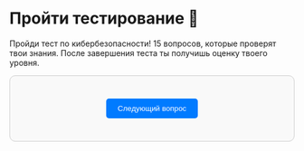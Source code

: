 # Пройти тестирование 🧪

Пройди тест по кибербезопасности! 15 вопросов, которые проверят твои знания. После завершения теста ты получишь оценку твоего уровня.

<div id="quiz-container">
  <div id="question-container"></div>
  <button id="next-button">Следующий вопрос</button>
  <div id="result-container" style="display: none;"></div>
</div>

<script>
  // Вопросы теста
  const questions = [
    {
      question: "Какой модуль в Python используется для работы с криптографическими хэш-функциями?",
      options: ["hashlib", "cryptography", "crypto", "ssl"],
      answer: "hashlib"
    },
    {
      question: "Что делает функция os.urandom() в Python?",
      options: ["Генерирует случайное число", "Генерирует криптографически безопасные случайные байты", "Шифрует данные", "Дешифрует данные"],
      answer: "Генерирует криптографически безопасные случайные байты"
    },
    {
      question: "Какая уязвимость связана с использованием eval() в Python?",
      options: ["SQL-инъекция", "XSS", "Code Injection", "CSRF"],
      answer: "Code Injection"
    },
    {
      question: "Какой протокол обеспечивает безопасное соединение между клиентом и сервером?",
      options: ["HTTP", "FTP", "SMTP", "HTTPS"],
      answer: "HTTPS"
    },
    {
      question: "Какой метод в Python используется для безопасного сравнения строк (например, паролей)?",
      options: ["==", "is", "str.compare()", "hmac.compare_digest()"],
      answer: "hmac.compare_digest()"
    },
    {
      question: "Что такое XSS?",
      options: ["Уязвимость, позволяющая внедрять скрипты в веб-страницы", "Метод шифрования данных", "Библиотека для работы с базами данных", "Формат передачи данных"],
      answer: "Уязвимость, позволяющая внедрять скрипты в веб-страницы"
    },
    {
      question: "Какой модуль в Python используется для работы с SSL/TLS?",
      options: ["ssl", "http", "socket", "requests"],
      answer: "ssl"
    },
    {
      question: "Какой метод аутентификации считается наиболее безопасным?",
      options: ["Basic Auth", "OAuth 2.0", "Digest Auth", "Token Auth"],
      answer: "OAuth 2.0"
    },
    {
      question: "Что такое CSRF?",
      options: ["Атака, при которой злоумышленник выполняет действия от имени пользователя", "Метод шифрования данных", "Уязвимость в базах данных", "Формат передачи данных"],
      answer: "Атака, при которой злоумышленник выполняет действия от имени пользователя"
    },
    {
      question: "Какой метод в Python используется для генерации надёжных паролей?",
      options: ["random.choice()", "secrets.token_hex()", "os.urandom()", "string.random()"],
      answer: "secrets.token_hex()"
    },
    {
      question: "Что такое SQL-инъекция?",
      options: ["Атака, при которой злоумышленник внедряет вредоносный SQL-код", "Метод шифрования данных", "Уязвимость в базах данных", "Формат передачи данных"],
      answer: "Атака, при которой злоумышленник внедряет вредоносный SQL-код"
    },
    {
      question: "Какой метод в Python используется для безопасной сериализации данных?",
      options: ["pickle", "json", "marshal", "yaml"],
      answer: "json"
    },
    {
      question: "Что такое JWT?",
      options: ["Формат токена для аутентификации", "Метод шифрования данных", "Уязвимость в базах данных", "Формат передачи данных"],
      answer: "Формат токена для аутентификации"
    },
    {
      question: "Какой метод в Python используется для проверки целостности данных?",
      options: ["hashlib.sha256()", "hmac.new()", "os.urandom()", "secrets.compare_digest()"],
      answer: "hmac.new()"
    },
    {
      question: "Какой метод в Python используется для безопасного выполнения команд в системе?",
      options: ["os.system()", "subprocess.run()", "exec()", "eval()"],
      answer: "subprocess.run()"
    }
  ];

  let currentQuestionIndex = 0;
  let score = 0;

  const questionContainer = document.getElementById("question-container");
  const nextButton = document.getElementById("next-button");
  const resultContainer = document.getElementById("result-container");

  function loadQuestion() {
    const currentQuestion = questions[currentQuestionIndex];
    questionContainer.innerHTML = `
      <h3>${currentQuestionIndex + 1}. ${currentQuestion.question}</h3>
      <ul>
        ${currentQuestion.options.map(option => `<li><label><input type="radio" name="answer" value="${option}"> ${option}</label></li>`).join("")}
      </ul>
    `;
  }

  nextButton.addEventListener("click", () => {
    const selectedAnswer = document.querySelector('input[name="answer"]:checked');
    if (!selectedAnswer) {
      alert("Выберите ответ!");
      return;
    }

    if (selectedAnswer.value === questions[currentQuestionIndex].answer) {
      score++;
    }

    currentQuestionIndex++;
    if (currentQuestionIndex < questions.length) {
      loadQuestion();
    } else {
      showResult();
    }
  });

  function showResult() {
    questionContainer.style.display = "none";
    nextButton.style.display = "none";
    resultContainer.style.display = "block";

    let message = "";
    if (score >= 13) {
      message = "Отлично! Вы настоящий эксперт в Python и безопасности!";
    } else if (score >= 8) {
      message = "Хорошо! У вас есть хорошие знания, но есть куда расти.";
    } else {
      message = "Попробуйте ещё раз! Возможно, стоит углубить свои знания.";
    }

    resultContainer.innerHTML = `
      <h2>Результаты теста</h2>
      <p>Правильных ответов: ${score}/${questions.length}</p>
      <p>${message}</p>
    `;
  }

  loadQuestion();
</script>

<style>
  /* Общие стили */
  #quiz-container {
    max-width: 600px;
    margin: 0 auto;
    padding: 20px;
    border: 1px solid #ccc;
    border-radius: 10px;
    background-color: #f9f9f9;
  }

  #question-container ul {
    list-style-type: none;
    padding: 0;
  }

  #question-container li {
    margin: 10px 0;
  }

  #next-button {
    display: block;
    margin: 20px auto;
    padding: 10px 20px;
    background-color: #007bff;
    color: white;
    border: none;
    border-radius: 5px;
    cursor: pointer;
  }

  #next-button:hover {
    background-color: #0056b3;
  }

  #result-container {
    text-align: center;
  }

  /* Стили для тёмной темы */
  [data-md-color-scheme="slate"] #quiz-container {
    border-color: #424242;
    background-color: #212121;
  }

  [data-md-color-scheme="slate"] .md-typeset {
    color: #e0e0e0;
  }

  [data-md-color-scheme="slate"] input[type="radio"] + label {
    color: #e0e0e0;
  }

  [data-md-color-scheme="slate"] #next-button {
    background-color: #1e88e5;
  }

  [data-md-color-scheme="slate"] #result-container {
    color: #e0e0e0;
  }
</style>
